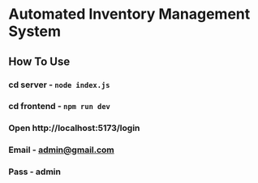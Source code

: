 # Automated Inventory Management System

## How To Use

### cd server - `node index.js`

### cd frontend - `npm run dev`

### Open http://localhost:5173/login

### Email - admin@gmail.com

### Pass - admin
